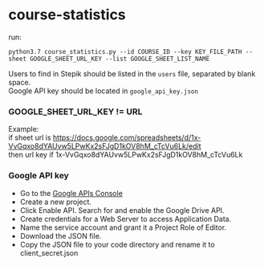 # course-statistics

run:  
```
python3.7 course_statistics.py --id COURSE_ID --key KEY_FILE_PATH --sheet GOOGLE_SHEET_URL_KEY --list GOOGLE_SHEET_LIST_NAME
```

Users to find in Stepik should be listed in the `users` file, separated by blank space.  
Google API key should be located in `google_api_key.json  `


### GOOGLE_SHEET_URL_KEY != URL

Example:  
if sheet url is https://docs.google.com/spreadsheets/d/1x-VvGqxo8dYAUvw5LPwKx2sFJgD1kOV8hM_cTcVu6Lk/edit  
then url key if 1x-VvGqxo8dYAUvw5LPwKx2sFJgD1kOV8hM_cTcVu6Lk

### Google API key

* Go to the [Google APIs Console](https://console.developers.google.com/)
* Create a new project.
* Click Enable API. Search for and enable the Google Drive API.
* Create credentials for a Web Server to access Application Data.
* Name the service account and grant it a Project Role of Editor.
* Download the JSON file.
* Copy the JSON file to your code directory and rename it to client_secret.json

